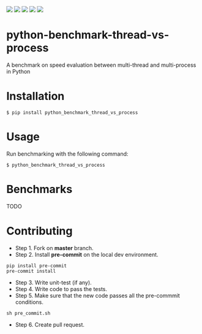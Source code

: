 <img src='https://img.shields.io/pypi/l/python_benchmark_thread_vs_process.svg'> <img src='https://img.shields.io/pypi/pyversions/python_benchmark_thread_vs_process.svg'> <img src='https://img.shields.io/pypi/v/python_benchmark_thread_vs_process.svg'> <img src='https://img.shields.io/pypi/dm/python_benchmark_thread_vs_process.svg'> <img src='https://img.shields.io/badge/code%20style-black-000000.svg'>

# python-benchmark-thread-vs-process
A benchmark on speed evaluation between multi-thread and multi-process in Python

# Installation

```
$ pip install python_benchmark_thread_vs_process
```

# Usage

Run benchmarking with the following command:

```
$ python_benchmark_thread_vs_process
```

# Benchmarks

TODO

# Contributing

* Step 1. Fork on **master** branch.
* Step 2. Install **pre-commit** on the local dev environment.

```
pip install pre-commit
pre-commit install

```

* Step 3. Write unit-test (if any).
* Step 4. Write code to pass the tests.
* Step 5. Make sure that the new code passes all the pre-commmit conditions.

```
sh pre_commit.sh

```

* Step 6. Create pull request.
